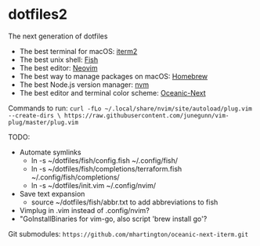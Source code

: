 # dotfiles2
The next generation of dotfiles

* The best terminal for macOS: [iterm2](https://www.iterm2.com/downloads.html)
* The best unix shell: [Fish](fishshell.com)
* The best editor: [Neovim](neovim)
* The best way to manage packages on macOS: [Homebrew](brew.sh)
* The best Node.js version manager: [nvm](https://github.com/creationix/nvm#important-notes)
* The best editor and terminal color scheme: [Oceanic-Next](https://github.com/mhartington/oceanic-next-iterm)

Commands to run:
`curl -fLo ~/.local/share/nvim/site/autoload/plug.vim --create-dirs \
    https://raw.githubusercontent.com/junegunn/vim-plug/master/plug.vim`

TODO: 
* Automate symlinks
	* ln -s ~/dotfiles/fish/config.fish ~/.config/fish/
	* ln -s ~/dotfiles/fish/completions/terraform.fish ~/.config/fish/completions/
	* ln -s ~/dotfiles/init.vim ~/.config/nvim/
* Save text expansion
	* source ~/dotfiles/fish/abbr.txt to add abbreviations to fish
* Vimplug in .vim instead of .config/nvim?
* "GoInstallBinaries for vim-go, also script 'brew install go'?

Git submodules:
`https://github.com/mhartington/oceanic-next-iterm.git`
